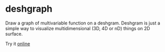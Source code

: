 # deshgraph
Draw a graph of multivariable function on a deshgram. Deshgram is just a simple way to visualize multidimensional (3D, 4D or nD) things on 2D surface.

Try it [online](http://deshgrammer.ru/deshgraph)
